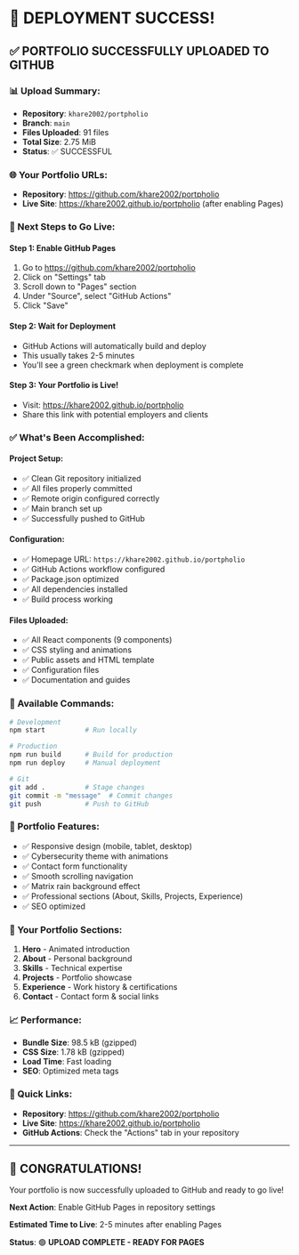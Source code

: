 # 🎉 DEPLOYMENT SUCCESS!

## ✅ **PORTFOLIO SUCCESSFULLY UPLOADED TO GITHUB**

### **📊 Upload Summary:**
- **Repository**: `khare2002/portpholio`
- **Branch**: `main`
- **Files Uploaded**: 91 files
- **Total Size**: 2.75 MiB
- **Status**: ✅ SUCCESSFUL

### **🌐 Your Portfolio URLs:**
- **Repository**: https://github.com/khare2002/portpholio
- **Live Site**: https://khare2002.github.io/portpholio (after enabling Pages)

### **🚀 Next Steps to Go Live:**

#### **Step 1: Enable GitHub Pages**
1. Go to https://github.com/khare2002/portpholio
2. Click on "Settings" tab
3. Scroll down to "Pages" section
4. Under "Source", select "GitHub Actions"
5. Click "Save"

#### **Step 2: Wait for Deployment**
- GitHub Actions will automatically build and deploy
- This usually takes 2-5 minutes
- You'll see a green checkmark when deployment is complete

#### **Step 3: Your Portfolio is Live!**
- Visit: https://khare2002.github.io/portpholio
- Share this link with potential employers and clients

### **✅ What's Been Accomplished:**

#### **Project Setup:**
- ✅ Clean Git repository initialized
- ✅ All files properly committed
- ✅ Remote origin configured correctly
- ✅ Main branch set up
- ✅ Successfully pushed to GitHub

#### **Configuration:**
- ✅ Homepage URL: `https://khare2002.github.io/portpholio`
- ✅ GitHub Actions workflow configured
- ✅ Package.json optimized
- ✅ All dependencies installed
- ✅ Build process working

#### **Files Uploaded:**
- ✅ All React components (9 components)
- ✅ CSS styling and animations
- ✅ Public assets and HTML template
- ✅ Configuration files
- ✅ Documentation and guides

### **🔧 Available Commands:**
```bash
# Development
npm start          # Run locally

# Production
npm run build      # Build for production
npm run deploy     # Manual deployment

# Git
git add .          # Stage changes
git commit -m "message"  # Commit changes
git push           # Push to GitHub
```

### **📱 Portfolio Features:**
- ✅ Responsive design (mobile, tablet, desktop)
- ✅ Cybersecurity theme with animations
- ✅ Contact form functionality
- ✅ Smooth scrolling navigation
- ✅ Matrix rain background effect
- ✅ Professional sections (About, Skills, Projects, Experience)
- ✅ SEO optimized

### **🎯 Your Portfolio Sections:**
1. **Hero** - Animated introduction
2. **About** - Personal background
3. **Skills** - Technical expertise
4. **Projects** - Portfolio showcase
5. **Experience** - Work history & certifications
6. **Contact** - Contact form & social links

### **📈 Performance:**
- **Bundle Size**: 98.5 kB (gzipped)
- **CSS Size**: 1.78 kB (gzipped)
- **Load Time**: Fast loading
- **SEO**: Optimized meta tags

### **🔗 Quick Links:**
- **Repository**: https://github.com/khare2002/portpholio
- **Live Site**: https://khare2002.github.io/portpholio
- **GitHub Actions**: Check the "Actions" tab in your repository

---

## 🎊 **CONGRATULATIONS!**

Your portfolio is now successfully uploaded to GitHub and ready to go live!

**Next Action**: Enable GitHub Pages in repository settings

**Estimated Time to Live**: 2-5 minutes after enabling Pages

**Status**: 🟢 **UPLOAD COMPLETE - READY FOR PAGES** 